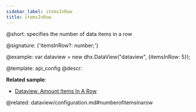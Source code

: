 ```yaml
---
sidebar_label: itemsInRow
title: itemsInRow
---          
```


@short: specifies the number of data items in a row

@signature: {'itemsInRow?: number;'}

@example: 
var dataview = new dhx.DataView("dataview", {itemsInRow: 5});


@template:	api_config
@descr: 

**Related sample**:
- [Dataview. Amount Items In A Row](https://snippet.dhtmlx.com/de4r8km3)

@related:
dataview/configuration.md#numberofitemsinarow



